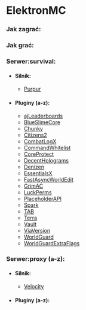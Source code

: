 # ElektronMC

### Jak zagrać:

### Jak grać:

### Serwer:survival:
- #### Silnik:
  - [Purpur](https://purpurmc.org/)

- #### Pluginy  (a-z):
  - [ajLeaderboards](https://github.com/ajgeiss0702/ajLeaderboards)
  - [BlueSlimeCore](https://github.com/SirBlobman/BlueSlimeCore)
  - [Chunky](https://github.com/pop4959/Chunky)
  - [Citizens2](https://github.com/CitizensDev/Citizens2)
  - [CombatLogX](https://github.com/SirBlobman/CombatLogX)
  - [CommandWhitelist](https://github.com/YouHaveTrouble/CommandWhitelist)
  - [CoreProtect](https://github.com/PlayPro/CoreProtect)
  - [DecentHolograms](https://github.com/DecentSoftware-eu/DecentHolograms)
  - [Denizen](https://github.com/DenizenScript/Denizen)
  - [EssentialsX](https://github.com/EssentialsX/Essentials/)
  - [FastAsyncWorldEdit](https://github.com/IntellectualSites/FastAsyncWorldEdit)
  - [GrimAC](https://github.com/GrimAnticheat/Grim)
  - [LuckPerms](https://github.com/LuckPerms/LuckPerms)
  - [PlaceholderAPI](https://github.com/PlaceholderAPI/PlaceholderAPI)
  - [Spark](https://github.com/lucko/spark)
  - [TAB](https://github.com/NEZNAMY/TAB)
  - [Terra](https://github.com/PolyhedralDev/Terra)
  - [Vault](https://github.com/milkbowl/Vault)
  - [ViaVersion](https://github.com/ViaVersion/ViaVersion)
  - [WorldGuard](https://github.com/EngineHub/WorldGuard)
  - [WorldGuardExtraFlags](https://github.com/aromaa/WorldGuardExtraFlags)


### Serwer:proxy (a-z):
- #### Silnik:
  - [Velocity](https://papermc.io/software/velocity)

- #### Pluginy  (a-z):
